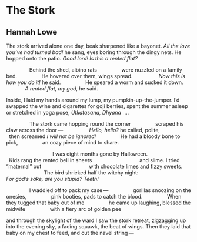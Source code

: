 # The Stork
## Hannah Lowe
The stork arrived alone one day,
beak sharpened like a bayonet.
 _All the love you’ve had turned bad!_ he sang,
eyes boring through the dingy nets.
He hopped onto the patio.
 _Good lord! Is this a rented flat?_

                Behind the shed, albino rats
                were nuzzled on a family bed.
                He hovered over them, wings spread.
                 _Now this is how you do it!_ he said.
                He speared a worm and sucked it down.
                 _A rented flat, my god,_ he said.

Inside, I laid my hands around
my lump, my pumpkin-up-the-jumper.
I’d swapped the wine and cigarettes
for goji berries, spent the summer
asleep or stretched in yoga pose,
 _Utkatasana, Dhyana_     ...

                The stork came hopping round the corner
                scraped his claw across the door —
                 _Hello, hello?_ he called, polite,
                then screamed _I will not be ignored!_
                He had a bloody bone to pick,
                an oozy piece of mind to share.

                                I was eight months gone by Halloween.
                                Kids rang the rented bell in sheets
                                and slime. I tried “maternal” out
                                with chocolate limes and fizzy sweets.
                                The bird shrieked half the witchy night:
                                 _For god’s sake, are you stupid? Teeth!_

                I waddled off to pack my case —
                gorillas snoozing on the onesies,
                pink booties, pads to catch the blood.
                When they tugged that baby out of me
                he came up laughing, blessed the midwife
                with a fiery arc of golden pee

and through the skylight of the ward
I saw the stork retreat, zigzagging
up into the evening sky,
a fading squawk, the beat of wings.
Then they laid that baby on my chest
to feed, and cut the navel string —
